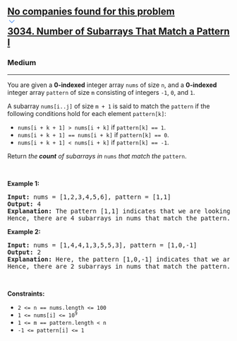 <h2><a href="https://leetcode.com/problems/number-of-subarrays-that-match-a-pattern-i/"><div id="big-omega-company-tags"><div id="big-omega-topbar"><div class="companyTagsContainer" style="overflow-x: scroll; flex-wrap: nowrap;"><div class="companyTagsContainer--tag">No companies found for this problem</div></div><div class="companyTagsContainer--chevron"><div><svg version="1.1" id="icon" xmlns="http://www.w3.org/2000/svg" xmlns:xlink="http://www.w3.org/1999/xlink" x="0px" y="0px" viewBox="0 0 32 32" fill="#4087F1" xml:space="preserve" style="width: 20px; --darkreader-inline-fill: #4aa0f2;" data-darkreader-inline-fill=""><polygon points="16,22 6,12 7.4,10.6 16,19.2 24.6,10.6 26,12 "></polygon><rect id="_x3C_Transparent_Rectangle_x3E_" class="st0" fill="none" width="32" height="32"></rect></svg></div></div></div></div>3034. Number of Subarrays That Match a Pattern I</a></h2><h3>Medium</h3><hr><div><p>You are given a <strong>0-indexed</strong> integer array <code>nums</code> of size <code>n</code>, and a <strong>0-indexed</strong> integer array <code>pattern</code> of size <code>m</code> consisting of integers <code>-1</code>, <code>0</code>, and <code>1</code>.</p>

<p>A <span data-keyword="subarray">subarray</span> <code>nums[i..j]</code> of size <code>m + 1</code> is said to match the <code>pattern</code> if the following conditions hold for each element <code>pattern[k]</code>:</p>

<ul>
	<li><code>nums[i + k + 1] &gt; nums[i + k]</code> if <code>pattern[k] == 1</code>.</li>
	<li><code>nums[i + k + 1] == nums[i + k]</code> if <code>pattern[k] == 0</code>.</li>
	<li><code>nums[i + k + 1] &lt; nums[i + k]</code> if <code>pattern[k] == -1</code>.</li>
</ul>

<p>Return <em>the<strong> count</strong> of subarrays in</em> <code>nums</code> <em>that match the</em> <code>pattern</code>.</p>

<p>&nbsp;</p>
<p><strong class="example">Example 1:</strong></p>

<pre><strong>Input:</strong> nums = [1,2,3,4,5,6], pattern = [1,1]
<strong>Output:</strong> 4
<strong>Explanation:</strong> The pattern [1,1] indicates that we are looking for strictly increasing subarrays of size 3. In the array nums, the subarrays [1,2,3], [2,3,4], [3,4,5], and [4,5,6] match this pattern.
Hence, there are 4 subarrays in nums that match the pattern.
</pre>

<p><strong class="example">Example 2:</strong></p>

<pre><strong>Input:</strong> nums = [1,4,4,1,3,5,5,3], pattern = [1,0,-1]
<strong>Output:</strong> 2
<strong>Explanation: </strong>Here, the pattern [1,0,-1] indicates that we are looking for a sequence where the first number is smaller than the second, the second is equal to the third, and the third is greater than the fourth. In the array nums, the subarrays [1,4,4,1], and [3,5,5,3] match this pattern.
Hence, there are 2 subarrays in nums that match the pattern.
</pre>

<p>&nbsp;</p>
<p><strong>Constraints:</strong></p>

<ul>
	<li><code>2 &lt;= n == nums.length &lt;= 100</code></li>
	<li><code>1 &lt;= nums[i] &lt;= 10<sup>9</sup></code></li>
	<li><code>1 &lt;= m == pattern.length &lt; n</code></li>
	<li><code>-1 &lt;= pattern[i] &lt;= 1</code></li>
</ul>
</div>